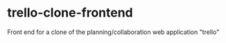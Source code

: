 # trello-clone-frontend
Front end for a clone of the planning/collaboration web application "trello"
